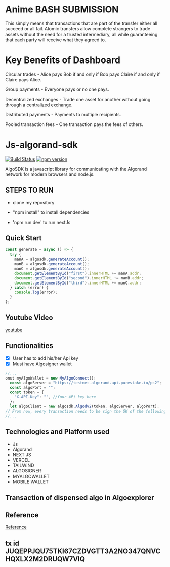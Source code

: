 # Anime BASH SUBMISSION

This simply means that transactions that are part of the transfer either all succeed or all fail. Atomic transfers allow complete strangers to trade assets without the need for a trusted intermediary, all while guaranteeing that each party will receive what they agreed to.

# Key Benefits of Dashboard

Circular trades - Alice pays Bob if and only if Bob pays Claire if and only if Claire pays Alice.

Group payments - Everyone pays or no one pays.

Decentralized exchanges - Trade one asset for another without going through a centralized exchange.

Distributed payments - Payments to multiple recipients.

Pooled transaction fees - One transaction pays the fees of others.

# Js-algorand-sdk

[![Build Status](https://travis-ci.com/algorand/js-algorand-sdk.svg?branch=master)](https://travis-ci.com/algorand/js-algorand-sdk) [![npm version](https://badge.fury.io/js/algosdk.svg)](https://badge.fury.io/js/algosdk)

AlgoSDK is a javascript library for communicating with the Algorand network for modern browsers and node.js.

## STEPS TO RUN

- clone my repository

- "npm install" to install dependencies

- 'npm run dev' to run nextJs

## Quick Start

```javascript
const generate = async () => {
  try {
    manA = algosdk.generateAccount();
    manB = algosdk.generateAccount();
    manC = algosdk.generateAccount();
    document.getElementById("first").innerHTML += manA.addr;
    document.getElementById("second").innerHTML += manB.addr;
    document.getElementById("third").innerHTML += manC.addr;
  } catch (error) {
    console.log(error);
  }
};
```

## Youtube Video

[youtube](https://youtu.be/P_0NfIbOaDk)

## Functionalities

- [x] User has to add his/her Api key
- [x] Must have Algosigner wallet

```javascript
//...
onst myAlgoWallet = new MyAlgoConnect();
  const algoServer = "https://testnet-algorand.api.purestake.io/ps2";
  const algoPort = "";
  const token = {
    "X-API-Key": "", //Your APi key here
  };
  let algoClient = new algosdk.Algodv2(token, algoServer, algoPort);
// From now, every transaction needs to be sign the SK of the following address
//...
```

## Technologies and Platform used

- Js
- Algorand
- NEXT JS
- VERCEL
- TAILWIND
- ALGOSIGNER
- MYALGOWALLET
- MOBILE WALLET

## Transaction of dispensed algo in Algoexplorer

## Reference

[Reference](https://developer.algorand.org/docs/get-details/accounts/rekey/?from_query=rekeying#create-publication-overlay)

## tx id JUQEPPJQU75TKI67CZDVGTT3A2NO347QNVCHQXLX2M2DRUQW7VIQ
